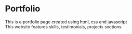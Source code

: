 <h1>Portfolio</h1>
<p>This is a portfolio page created using html, css and javascript <br> This website features skills, testimonials, projects sections</p>
